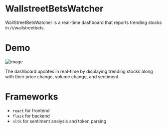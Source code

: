 # WallstreetBetsWatcher
WallStreetBetsWatcher is a real-time dashboard that reports trending stocks in /r/wallstreetbets. 

# Demo
![image](https://user-images.githubusercontent.com/24667223/194205692-d1b7a7b4-d4fd-45a5-8e15-d4389e6bffa4.png)

The dashboard updates in real-time by displaying trending stocks along with their price change, volume change, and sentiment.

# Frameworks
- `react` for frontend
- `flask` for backend
- `nltk` for sentiment analysis and token parsing
